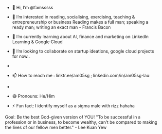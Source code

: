 - 👋 Hi, I’m @famsssss
- 👀 I’m interested in reading, socialising, exercising, teaching & entrepreneurship or business
Reading makes a full man; speaking a ready man; writing an exact man - Francis Bacon
  
- 🌱 I’m currently learning about AI, finance and marketing on LinkedIn Learning & Google Cloud
  
- 💞️ I’m looking to collaborate on startup ideations, google cloud projects for now..
- 
- 📫 How to reach me : linktr.ee/am05sg ; linkedin.com/in/am05sg-lau
- 
- 😄 Pronouns: He/Him
- ⚡ Fun fact: I identify myself as a sigma male with rizz hahaha

Goal: Be the best God-given version of YOU!
"To be successful in a profession or in business, to become wealthy, can't be compared to making the lives of our fellow men better." - Lee Kuan Yew

<!---
famsssss/famsssss is a ✨ special ✨ repository because its `README.md` (this file) appears on your GitHub profile.
You can click the Preview link to take a look at your changes.
--->
